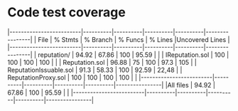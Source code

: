 # Code test coverage

|-------------------------|----------|----------|----------|----------|----------------|
| File                    |  % Stmts | % Branch |  % Funcs |  % Lines |Uncovered Lines |
|-------------------------|----------|----------|----------|----------|----------------|
| reputation/             |    94.92 |    67.86 |      100 |    95.59 |                |
|  IReputation.sol        |      100 |      100 |      100 |      100 |                |
|  Reputation.sol         |    96.88 |       75 |      100 |     97.3 |            105 |
|  ReputationIssuable.sol |     91.3 |    58.33 |      100 |    92.59 |          22,48 |
|  ReputationProxy.sol    |      100 |      100 |      100 |      100 |                |
|-------------------------|----------|----------|----------|----------|----------------|
|All files                |    94.92 |    67.86 |      100 |    95.59 |                |
|-------------------------|----------|----------|----------|----------|----------------|
